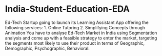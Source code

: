 # India-Student-Education-EDA
 Ed-Tech Startup going to launch its Learning Assistant App offering the following services: 1. Online Tutoring 2. Simplifying Concepts through Animation   You have to analyse Ed-Tech Market in India using Segmentation analysis and come up with a  feasible strategy to enter the market, targeting the segments most likely to use their product in terms of Geographic, Demographic, Psychographic, Behavioral. 
